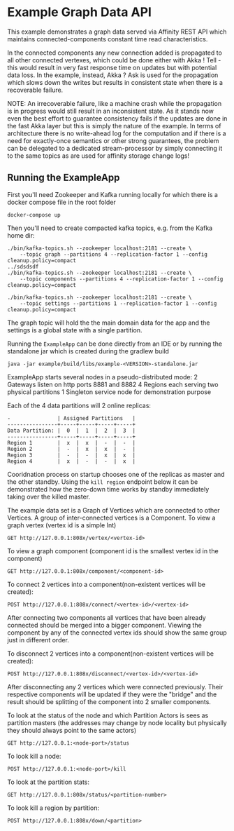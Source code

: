 # Example Graph Data API

This example demonstrates a graph data served via Affinity REST API 
which maintains connected-components constant time read characteristics.

In the connected components any new connection added is propagated to all
other connected vertexes, which could be done either with 
Akka ! Tell - this would result in very fast response time on updates 
but with potential data loss. In the example, instead, Akka ? Ask 
is used for the propagation which slows down the writes
but results in consistent state when there is a recoverable failure.

NOTE: An irrecoverable failure, like a machine crash while the 
propagation is in progress would still result in an inconsistent state.
As it stands now even the best effort to guarantee consistency fails 
if the updates are done in the fast Akka layer but this is simply the 
nature of the example. In terms of architecture there is no write-ahead 
log for the computation and if there is a need for exactly-once
semantics or other strong guarantees, the problem can be delegated to
 a dedicated stream-processor by simply connecting it to the same
  topics as are used for affinity storage change logs! 

## Running the ExampleApp

First you'll need Zookeeper and Kafka running locally for which there is a
docker compose file in the root folder
    
    docker-compose up
 

Then you'll need to create compacted kafka topics, 
e.g. from the Kafka home dir:
 
    ./bin/kafka-topics.sh --zookeeper localhost:2181 --create \
        --topic graph --partitions 4 --replication-factor 1 --config cleanup.policy=compact
    ../sdsdsdf
    ./bin/kafka-topics.sh --zookeeper localhost:2181 --create \
        --topic components --partitions 4 --replication-factor 1 --config cleanup.policy=compact

    ./bin/kafka-topics.sh --zookeeper localhost:2181 --create \
        --topic settings --partitions 1 --replication-factor 1 --config cleanup.policy=compact
        
The graph topic will hold the the main domain data for the app and the
 settings is a global state with a single partition.

Running the `ExampleApp` can be done directly from an IDE or by
running the standalone jar which is created during the gradlew build
 
    java -jar example/build/libs/example-<VERSION>-standalone.jar
    
ExampleApp starts several nodes in a pseudo-distributed mode:
    2 Gateways listen on http ports 8881 and 8882
    4 Regions each serving two physical partitions
    1 Singleton service node for demonstration purpose

Each of the 4 data partitions will 2 online replicas:
  
    -               | Assigned Partitions   |
    ----------------+-----+-----+-----+-----+
    Data Partition: |  0  |  1  |  2  |  3  |
    ----------------+-----+-----+-----+-----+               
    Region 1        |  x  |  x  |  -  |  -  |
    Region 2        |  -  |  x  |  x  |  -  |
    Region 3        |  -  |  -  |  x  |  x  |
    Region 4        |  x  |  -  |  -  |  x  |

Cooridnation process on startup chooses one of the replicas as
 master and the other standby. Using the `kill region` endpoint
 below it can be demonstrated how the zero-down time works by
 standby immediately taking over the killed master.
 
The example data set is a Graph of Vertices which are connected
to other Vertices. A group of inter-connected vertices is a Component.
To view a graph vertex (vertex id is a simple Int)

    GET http://127.0.0.1:808x/vertex/<vertex-id> 

To view a graph component (component id is the smallest vertex id in the component) 

    GET http://127.0.0.1:808x/component/<component-id> 

To connect 2 vertices into a component(non-existent vertices will be created):

    POST http://127.0.0.1:808x/connect/<vertex-id>/<vertex-id> 

After connecting two components all vertices that have been already 
connected should be merged into a bigger component. Viewing the 
component by any of the connected vertex ids should show the same group
just in different order.

To disconnect 2 vertices into a component(non-existent vertices will be created):

    POST http://127.0.0.1:808x/disconnect/<vertex-id>/<vertex-id> 

After disconnecting any 2 vertices which were connected previously.
Their respective components will be updated if they were the "bridge"
and the result should be splitting of the component into 2 smaller
components.

To look at the status of the node and which Partition Actors is sees
as partition masters (the addresses may change by node locality but 
physically they should always point to the same actors) 

    GET http://127.0.0.1:<node-port>/status

To look kill a node: 

    POST http://127.0.0.1:<node-port>/kill
    
To look at the partition stats:

    GET http://127.0.0.1:808x/status/<partition-number>

To look kill a region by partition: 

    POST http://127.0.0.1:808x/down/<partition>

